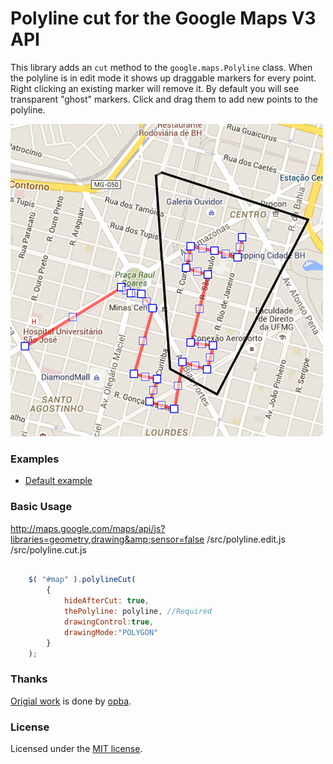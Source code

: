 Polyline cut for the Google Maps V3 API
===========================================

This library adds an `cut` method to the `google.maps.Polyline` class. When the polyline is in edit mode it shows up draggable markers for every point. Right clicking an existing marker will remove it. By default you will see transparent "ghost" markers. Click and drag them to add new points to the polyline. 


![Screenshot](https://github.com/hkanata/PolylineCut/blob/master/screenshot.png)


### Examples ###

* [Default example](http://opba.com.br/polylinecut/examples/advanced.html)


### Basic Usage ###

http://maps.google.com/maps/api/js?libraries=geometry,drawing&amp;sensor=false
/src/polyline.edit.js
/src/polyline.cut.js

```javascript

	$( "#map" ).polylineCut(
		{
			hideAfterCut: true,  
			thePolyline: polyline, //Required 
			drawingControl:true, 
			drawingMode:"POLYGON"
		}
	);

```

### Thanks ###

[Origial work](http://www.opba.com.br) is done by [opba](mailto:hkanata@gmail.com).

### License ###

Licensed under the [MIT license](http://www.opensource.org/licenses/mit-license.php).
